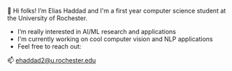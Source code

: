 👋 Hi folks! I’m Elias Haddad and I'm a first year computer science student at the University of Rochester. 

- I’m really interested in AI/ML research and applications
- I'm currently working on cool computer vision and NLP applications
- Feel free to reach out:

📫 ehaddad2@u.rochester.edu 

<!---
ehaddad2/ehaddad2 is a ✨ special ✨ repository because its `README.md` (this file) appears on your GitHub profile.
You can click the Preview link to take a look at your changes.
--->
